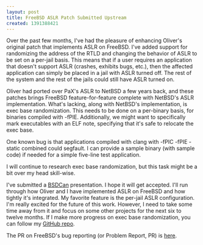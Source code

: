 ```yaml
---
layout: post
title: FreeBSD ASLR Patch Submitted Upstream
created: 1391388421
---
```

Over the past few months, I've had the pleasure of enhancing Oliver's original patch that implements ASLR on FreeBSD. I've added support for randomizing the address of the RTLD and changing the behavior of ASLR to be set on a per-jail basis. This means that if a user requires an application that doesn't support ASLR (crashes, exhibits bugs, etc.), then the affected application can simply be placed in a jail with ASLR turned off. The rest of the system and the rest of the jails could still have ASLR turned on.

Oliver had ported over PaX's ASLR to NetBSD a few years back, and these patches brings FreeBSD feature-for-feature complete with NetBSD's ASLR implementation. What's lacking, along with NetBSD's implementation, is exec base randomization. This needs to be done on a per-binary basis, for binaries compiled with -fPIE. Additionally, we might want to specifically mark executables with an ELF note, specifying that it's safe to relocate the exec base.

One known bug is that applications compiled with clang with -fPIC -fPIE -static combined could segfault. I can provide a sample binary (with sample code) if needed for a simple five-line test application.

I will continue to research exec base randomization, but this task might be a bit over my head skill-wise.

I've submitted a <a href="http://www.bsdcan.org/2014/" target="_blank">BSDCan</a> presentation. I hope it will get accepted. I'll run through how Oliver and I have implemented ASLR on FreeBSD and how tightly it's integrated. My favorite feature is the per-jail ASLR configuration. I'm really excited for the future of this work. However, I need to take some time away from it and focus on some other projects for the next six to twelve months. If I make more progress on exec base randomization, you can follow my <a href="https://github.com/lattera/freebsd/tree/soldierx/lattera/aslr" target="_blank">GitHub repo</a>.

The PR on FreeBSD's bug reporting (or Problem Report, PR) is <a href="http://www.freebsd.org/cgi/query-pr.cgi?pr=kern/181497" target="_blank">here</a>.
